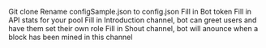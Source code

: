 Git clone
Rename configSample.json to config.json
Fill in Bot token
Fill in API stats for your pool
Fill in Introduction channel, bot can greet users and have them set their own role
Fill in Shout channel, bot will anounce when a block has been mined in this channel